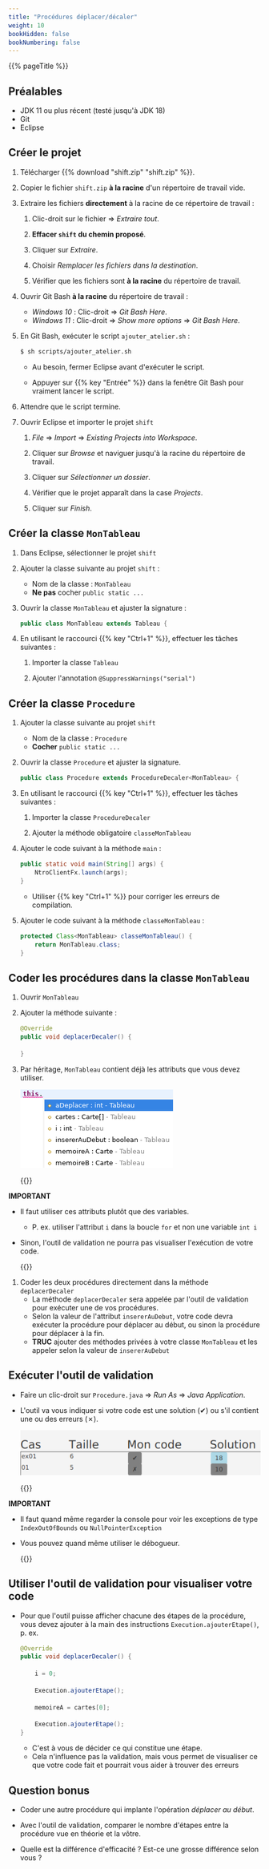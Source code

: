 ```yaml
---
title: "Procédures déplacer/décaler"
weight: 10
bookHidden: false
bookNumbering: false
---
```


{{% pageTitle %}}

## Préalables

* JDK 11 ou plus récent (testé jusqu'à JDK 18)
* Git
* Eclipse

## Créer le projet

1. Télécharger {{% download "shift.zip" "shift.zip" %}}.

1. Copier le fichier `shift.zip` **à la racine** d'un répertoire de travail vide.

1. Extraire les fichiers **directement** à la racine de ce répertoire de travail&nbsp;:

    1. Clic-droit sur le fichier => *Extraire tout*.

    1. **Effacer `shift` du chemin proposé**.

    1. Cliquer sur *Extraire*.

    1. Choisir *Remplacer les fichiers dans la destination*.

    1. Vérifier que les fichiers sont **à la racine** du répertoire de travail.


1. Ouvrir Git Bash **à la racine** du répertoire de travail&nbsp;:

    * *Windows 10*&nbsp;: Clic-droit => *Git Bash Here*.
    * *Windows 11*&nbsp;: Clic-droit => *Show more options* => *Git Bash Here*.

1. En Git Bash, exécuter le script `ajouter_atelier.sh`&nbsp;:

    ```bash
    $ sh scripts/ajouter_atelier.sh
    ```

    * Au besoin, fermer Eclipse avant d'exécuter le script.

    * Appuyer sur {{% key "Entrée" %}} dans la fenêtre Git Bash pour vraiment lancer le script.

1. Attendre que le script termine.

1. Ouvrir Eclipse et importer le projet `shift`

    1. *File* => *Import* => *Existing Projects into Workspace*.

    1. Cliquer sur *Browse* et naviguer jusqu'à la racine du répertoire de travail.

    1. Cliquer sur *Sélectionner un dossier*.

    1. Vérifier que le projet apparaît dans la case *Projects*.

    1. Cliquer sur *Finish*.


## Créer la classe `MonTableau`

1. Dans Eclipse, sélectionner le projet `shift`

1. Ajouter la classe suivante au projet `shift`&nbsp;:
    * Nom de la classe&nbsp;: `MonTableau`
    * **Ne pas** cocher `public static ...`

1. Ouvrir la classe `MonTableau` et ajuster la signature&nbsp;:

    ```java
    public class MonTableau extends Tableau {
    ```

1. En utilisant le raccourci {{% key "Ctrl+1" %}}, effectuer les tâches suivantes&nbsp;:
    1. Importer la classe `Tableau`

    1. Ajouter l'annotation `@SuppressWarnings("serial")`

## Créer la classe `Procedure`

1. Ajouter la classe suivante au projet `shift`
    * Nom de la classe&nbsp;: `Procedure`
    * **Cocher** `public static ...`

1. Ouvrir la classe `Procedure` et ajuster la signature.

    ```java
    public class Procedure extends ProcedureDecaler<MonTableau> {
    ```

1. En utilisant le raccourci {{% key "Ctrl+1" %}}, effectuer les tâches suivantes&nbsp;:
    1. Importer la classe `ProcedureDecaler`

    1. Ajouter la méthode obligatoire `classeMonTableau`

1. Ajouter le code suivant à la méthode `main`&nbsp;:

    ```java
    public static void main(String[] args) {
        NtroClientFx.launch(args);
    }
    ```

    * Utiliser {{% key "Ctrl+1" %}} pour corriger les erreurs de compilation.

1. Ajouter le code suivant à la méthode `classeMonTableau`&nbsp;:

    ```java
    protected Class<MonTableau> classeMonTableau() {
        return MonTableau.class;
    }
    ```

## Coder les procédures dans la classe `MonTableau`

1. Ouvrir `MonTableau`

1. Ajouter la méthode suivante&nbsp;:

    ```java
    @Override
    public void deplacerDecaler() {

    }
    ```

1. Par héritage, `MonTableau` contient déjà les attributs que vous devez utiliser.

    <img class="figure" src="attributs.png" />

    {{<excerpt class="note">}}

**IMPORTANT** 

* Il faut utiliser ces attributs plutôt que des variables.
    * P.&nbsp;ex. utiliser l'attribut `i` dans la boucle `for` et non une variable `int i`
* Sinon, l'outil de validation ne pourra pas visualiser l'exécution de votre code.

    {{</excerpt>}}


1. Coder les deux procédures directement dans la méthode `deplacerDecaler`
    * La méthode `deplacerDecaler` sera appelée par l'outil de validation pour exécuter une de vos procédures.
    * Selon la valeur de l'attribut `insererAuDebut`, votre code devra exécuter la procédure pour déplacer au début, ou sinon la procédure pour déplacer à la fin.
    * **TRUC** ajouter des méthodes privées à votre classe `MonTableau` et les appeler selon la valeur de `insererAuDebut`

## Exécuter l'outil de validation

* Faire un clic-droit sur `Procedure.java` => *Run As* => *Java Application*.

* L'outil va vous indiquer si votre code est une solution (✔) ou s'il contient une ou des erreurs (✗).

    <img class="small-figure" src="solution_ou_erreur.png"/>

    {{<excerpt class="note">}}

**IMPORTANT** 

* Il faut quand même regarder la console pour voir les exceptions de type `IndexOutOfBounds` ou `NullPointerException`
* Vous pouvez quand même utiliser le débogueur.

    {{</excerpt>}}

## Utiliser l'outil de validation pour visualiser votre code

* Pour que l'outil puisse afficher chacune des étapes de la procédure, vous devez ajouter à la main des instructions `Execution.ajouterEtape()`, p.&nbsp;ex.

    ```java
    @Override
    public void deplacerDecaler() {

        i = 0;

        Execution.ajouterEtape();

        memoireA = cartes[0];

        Execution.ajouterEtape();
    }
    ```

    * C'est à vous de décider ce qui constitue une étape. 
    * Cela n'influence pas la validation, mais vous permet de visualiser ce que votre code fait et pourrait vous aider à trouver des erreurs

## Question bonus 

* Coder une autre procédure qui implante l'opération *déplacer au début*.

* Avec l'outil de validation, comparer le nombre d'étapes entre la procédure vue en théorie et la vôtre.

* Quelle est la différence d'efficacité&nbsp;? Est-ce une grosse différence selon vous&nbsp;?

